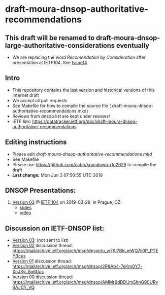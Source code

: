 # draft-moura-dnsop-authoritative-recommendations

## This draft will be renamed to  draft-moura-dnsop-large-authoritative-considerations eventually

   * We are replacing the word *Recomendation* by *Consideration* after presentation at IETF104. See [Issue14](https://github.com/gmmoura/draft-moura-dnsop-authoritative-recommendations/issues/14)


## Intro   

   * This repository contains the last version and historical versions of this Internet draft
   * We accept all pull requests
   * See Makefile for how to compile the source file ( 	draft-moura-dnsop-authoritative-recommendations.mkd)
   * Reviews from dnsop list are kept under reviews/
   * IETF link: https://datatracker.ietf.org/doc/draft-moura-dnsop-authoritative-recommendations

## Editing instructions

   * Please edit *draft-moura-dnsop-authoritative-recommendations.mkd*
   * See Makefile
   * Please use https://github.com/cabo/kramdown-rfc2629 to compile the draft
   *  **Last change:** Mon Jun  3 07:50:55 UTC 2019


## DNSOP Presentations:

   1. [Version 03](https://datatracker.ietf.org/doc/draft-moura-dnsop-authoritative-recommendations/03/) @ [IETF 104](https://datatracker.ietf.org/meeting/104/session/dnsop/) on 2019-03-29, in Prague, CZ:
       * [slides](https://datatracker.ietf.org/meeting/104/materials/slides-104-dnsop-dnsop-authoritative-recommendations-01.pdf)
       * [video](https://www.youtube.com/watch?v=l2ixYuwuaqY)

## Discussion on IETF-DNSOP list:
   * [Version 03](https://datatracker.ietf.org/doc/draft-moura-dnsop-authoritative-recommendations/03/): (not sent to list)
   * [Version 02](https://datatracker.ietf.org/doc/draft-moura-dnsop-authoritative-recommendations/02/) discussion thread: https://mailarchive.ietf.org/arch/msg/dnsop/u_w7KI7BkLmWQ7ii0P_PTEYBcus
   * [Version 01](https://datatracker.ietf.org/doc/draft-moura-dnsop-authoritative-recommendations/01/) discussion thread: https://mailarchive.ietf.org/arch/msg/dnsop/2R8Ab4-7sKmOY7-XcJ3yLSq6Gcc
   * [Version 00](https://datatracker.ietf.org/doc/draft-moura-dnsop-authoritative-recommendations/00/) discussion thread: https://mailarchive.ietf.org/arch/msg/dnsop/AMMr6dDDUmShnG90URv6AJCY_VQ

